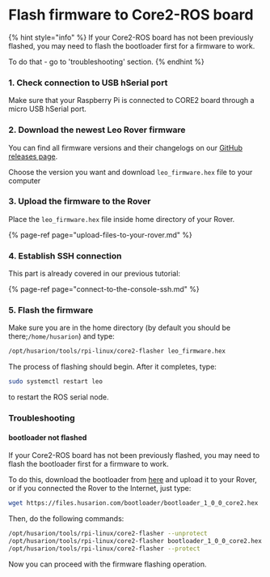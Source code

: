 # Flash firmware to Core2-ROS board

{% hint style="info" %}
If your Core2-ROS board has not been previously flashed, you may need to flash the bootloader first for a firmware to work.

To do that - go to 'troubleshooting' section.
{% endhint %}

### 1. Check connection to USB hSerial port

Make sure that your Raspberry Pi is connected to CORE2 board through a micro USB hSerial port.

### 2. Download the newest Leo Rover firmware

You can find all firmware versions and their changelogs on our [GitHub releases page](https://github.com/LeoRover/leo_firmware/releases).

Choose the version you want and download `leo_firmware.hex` file to your computer

### 3. Upload the firmware to the Rover

Place the `leo_firmware.hex` file inside home directory of your Rover.

{% page-ref page="upload-files-to-your-rover.md" %}

### 4. Establish SSH connection

This part is already covered in our previous tutorial:

{% page-ref page="connect-to-the-console-ssh.md" %}

### 5. Flash the firmware

Make sure you are in the home directory \(by default you should be there;`/home/husarion`\) and type:

```bash
/opt/husarion/tools/rpi-linux/core2-flasher leo_firmware.hex
```

The process of flashing should begin. After it completes, type:

```bash
sudo systemctl restart leo
```

to restart the ROS serial node.

### Troubleshooting

#### bootloader not flashed

If your Core2-ROS board has not been previously flashed, you may need to flash the bootloader first for a firmware to work. 

To do this, download the bootloader from [here](https://files.husarion.com/bootloader/bootloader_1_0_0_core2.hex) and upload it to your Rover, or if you connected the Rover to the Internet, just type:

```bash
wget https://files.husarion.com/bootloader/bootloader_1_0_0_core2.hex
```

Then, do the following commands:

```bash
/opt/husarion/tools/rpi-linux/core2-flasher --unprotect
/opt/husarion/tools/rpi-linux/core2-flasher bootloader_1_0_0_core2.hex
/opt/husarion/tools/rpi-linux/core2-flasher --protect
```

Now you can proceed with the firmware flashing operation.

